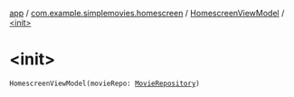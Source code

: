 [app](../../index.md) / [com.example.simplemovies.homescreen](../index.md) / [HomescreenViewModel](index.md) / [&lt;init&gt;](./-init-.md)

# &lt;init&gt;

`HomescreenViewModel(movieRepo: `[`MovieRepository`](../../com.example.simplemovies.repositories/-movie-repository/index.md)`)`
